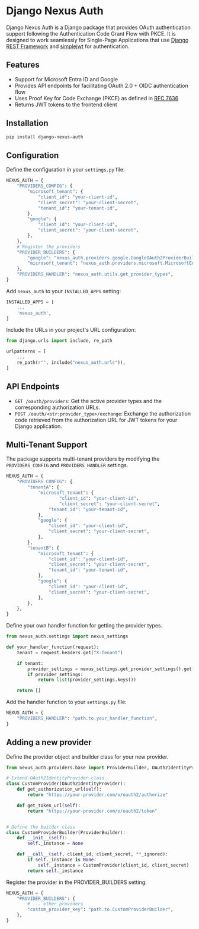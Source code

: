 # Django Nexus Auth

Django Nexus Auth is a Django package that provides OAuth authentication support following the Authentication Code Grant Flow with PKCE. It is designed to work seamlessly for Single-Page Applications that use [Django REST Framework](https://www.django-rest-framework.org/) and [simplejwt](https://github.com/davesque/django-rest-framework-simplejwt) for authentication.

## Features

- Support for Microsoft Entra ID and Google
- Provides API endpoints for facilitating OAuth 2.0 + OIDC authentication flow
- Uses Proof Key for Code Exchange (PKCE) as defined in [RFC 7636](https://tools.ietf.org/html/rfc7636)
- Returns JWT tokens to the frontend client

## Installation

```bash
pip install django-nexus-auth
```

## Configuration

Define the configuration in your `settings.py` file:

```python
NEXUS_AUTH = {
    "PROVIDERS_CONFIG": {
        "microsoft_tenant": {
            "client_id": "your-client-id",
            "client_secret": "your-client-secret",
            "tenant_id": "your-tenant-id",
        },
        "google": {
            "client_id": "your-client-id",
            "client_secret": "your-client-secret",
        },
    },
    # Register the providers
    "PROVIDER_BUILDERS": {
        "google": "nexus_auth.providers.google.GoogleOAuth2ProviderBuilder",
        "microsoft_tenant": "nexus_auth.providers.microsoft.MicrosoftEntraTenantOAuth2ProviderBuilder",
    },
    "PROVIDERS_HANDLER": "nexus_auth.utils.get_provider_types",
}
```

Add `nexus_auth` to your `INSTALLED_APPS` setting:

```python
INSTALLED_APPS = [
    ...
    'nexus_auth',
]
```

Include the URLs in your project's URL configuration:

```python
from django.urls import include, re_path

urlpatterns = [
    ...
    re_path(r"", include("nexus_auth.urls")),
]
```

## API Endpoints

- `GET /oauth/providers`: Get the active provider types and the corresponding authorization URLs.
- `POST /oauth/<str:provider_type>/exchange`: Exchange the authorization code retrieved from the authorization URL for JWT tokens for your Django application.

## Multi-Tenant Support

The package supports multi-tenant providers by modifying the `PROVIDERS_CONFIG` and `PROVIDERS_HANDLER` settings.

```python
NEXUS_AUTH = {
    "PROVIDERS_CONFIG": {
        "tenantA": {
            "microsoft_tenant": {
                    "client_id": "your-client-id",
                    "client_secret": "your-client-secret",
                "tenant_id": "your-tenant-id",
            },
            "google": {
                "client_id": "your-client-id",
                "client_secret": "your-client-secret",
            },
        },
        "tenantB": {
            "microsoft_tenant": {
                "client_id": "your-client-id",
                "client_secret": "your-client-secret",
                "tenant_id": "your-tenant-id",
            },
            "google": {
                "client_id": "your-client-id",
                "client_secret": "your-client-secret",
            },
        },
    },
}
```

Define your own handler function for getting the provider types.

```python
from nexus_auth.settings import nexus_settings

def your_handler_function(request):
    tenant = request.headers.get("X-Tenant")

    if tenant:
        provider_settings = nexus_settings.get_provider_settings().get(tenant)
        if provider_settings:
            return list(provider_settings.keys())

    return []
```

Add the handler function to your `settings.py` file:

```python
NEXUS_AUTH = {
    "PROVIDERS_HANDLER": "path.to.your_handler_function",
}
```

## Adding a new provider

Define the provider object and builder class for your new provider.

```python
from nexus_auth.providers.base import ProviderBuilder, OAuth2IdentityProvider

# Extend OAuth2IdentityProvider class
class CustomProvider(OAuth2IdentityProvider):
    def get_authorization_url(self):
        return "https://your-provider.com/o/oauth2/authorize"

    def get_token_url(self):
        return "https://your-provider.com/o/oauth2/token"


# Define the builder class
class CustomProviderBuilder(ProviderBuilder):
    def __init__(self):
        self._instance = None

    def __call__(self, client_id, client_secret, **_ignored):
        if self._instance is None:
            self._instance = CustomProvider(client_id, client_secret)
        return self._instance
```

Register the provider in the PROVIDER_BUILDERS setting:

```python
NEXUS_AUTH = {
    "PROVIDER_BUILDERS": {
        # ... other providers
        "custom_provider_key": "path.to.CustomProviderBuilder",
    },
}
```
